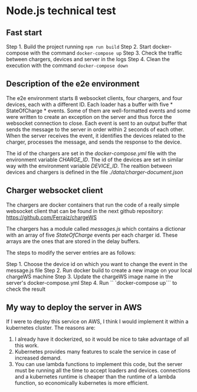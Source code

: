 # Node.js technical test

## Fast start

Step 1. Build the project running ```npm run build```
Step 2. Start docker-compose with the command ```docker-compose up```
Step 3. Check the traffic between chargers, devices and server in the logs
Step 4. Clean the execution with the command ```docker-compose down```

## Description of the e2e environment
The e2e environment starts 8 websocket clients, four chargers, and four devices, each with a different ID. Each loader has a buffer with five * StateOfCharge * events. Some of them are well-formatted events and some were written to create an exception on the server and thus force the websocket connection to close. Each event is sent to an output buffer that sends the message to the server in order within 2 seconds of each other. When the server receives the event, it identifies the devices related to the charger, processes the message, and sends the response to the device.

The id of the chargers are set in the *docker-compose.yml* file with the environment variable *CHARGE_ID*. The id of the devices are set in similar way with the environment variable *DEVICE_ID*. The realtion between devices and chargers is defined in the file *./data/charger-document.json*

## Charger websocket client
The chargers are docker containers that run the code of a really simple websocket client that can be found in the next github repository:
https://github.com/Ferraiz/chargeWS

The chargers has a module called *messages.js* which contains a dictionar with an array of five *StateOfCharge* events per each charger id. These arrays are the ones that are stored in the delay buffers.

The steps to modify the server entries are as follows:

Step 1. Choose the device id on which you want to change the event in the message.js file
Step 2. Run docker build to create a new image on your local chargeWS machine
Step 3. Update the chargeWS image name in the server's docker-compose.yml
Step 4. Run `` `docker-compose up``` to check the result

## My way to deploy the server in AWS
If I were to deploy this service on AWS, I think I would implement it within a kubernetes cluster. The reasons are:

1. I already have it dockerized, so it would be nice to take advantage of all this work.
2. Kubernetes provides many features to scale the service in case of increased demand.
3. You can use lambda functions to implement this code, but the server must be running all the time to accept loaders and devices.
connections and a kubernetes runtime is cheaper than the runtime of a lambda function, so economically kubernetes is more efficient.
